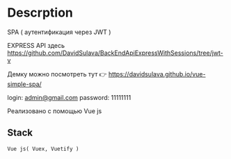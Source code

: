# Descrption
SPA ( аутентификация через JWT )

EXPRESS API здесь  https://github.com/DavidSulava/BackEndApiExpressWithSessions/tree/jwt-v

Демку можно посмотреть тут 👉 https://davidsulava.github.io/vue-simple-spa/

login: admin@gmail.com
password: 11111111

Реализовано с помощью Vue js

## Stack
```
Vue js( Vuex, Vuetify )

```
